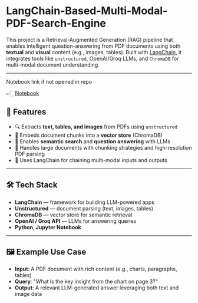 # LangChain-Based-Multi-Modal-PDF-Search-Engine 
This project is a Retrieval-Augmented Generation (RAG) pipeline that enables intelligent question-answering from PDF documents using both **textual** and **visual** content (e.g., images, tables). Built with [LangChain](https://www.langchain.com/), it integrates tools like `unstructured`, OpenAI/Groq LLMs, and `ChromaDB` for multi-modal document understanding. 

--- 
Notebook link if not opened in repo

👉🏻[Notebook](https://colab.research.google.com/gist/alejandro-ao/47db0b8b9d00b10a96ab42dd59d90b86/langchain-multimodal.ipynb)

## 📌 Features 
- 🔍 Extracts **text, tables, and images** from PDFs using `unstructured`
- 🧠 Embeds document chunks into a **vector store** (ChromaDB)
- 💬 Enables **semantic search** and **question answering** with LLMs
- 🧾 Handles large documents with chunking strategies and high-resolution PDF parsing
- 🧰 Uses LangChain for chaining multi-modal inputs and outputs

---

## 🛠️ Tech Stack 
- **LangChain** — framework for building LLM-powered apps
- **Unstructured** — document parsing (text, images, tables)
- **ChromaDB** — vector store for semantic retrieval
- **OpenAI / Groq API** — LLMs for answering queries
- **Python, Jupyter Notebook**

---

## 🖼️ Example Use Case 
- **Input**: A PDF document with rich content (e.g., charts, paragraphs, tables)
- **Query**: "What is the key insight from the chart on page 3?"
- **Output**: A relevant LLM-generated answer leveraging both text and image data
